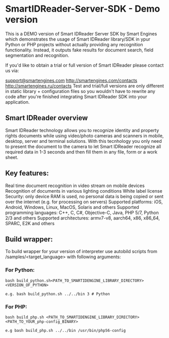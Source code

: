 # SmartIDReader-Server-SDK - Demo version

This is a DEMO version of Smart IDReader Server SDK by Smart Engines which demonstrates the usage of Smart IDReader library/SDK in ypur Python or PHP projects without actually providing any recognition functionality. Instead, it outputs fake results for document search, field segmentation and recognition.

If you'd like to obtain a trial or full version of Smart IDReader please contact us via:

support@smartengines.com
http://smartengines.com/contacts
http://smartengines.ru/contacts
Test and trial/full versions are only different in static library + configuration files so you wouldn't have to rewrite any code after you're finished integrating Smart IDReader SDK into your application.

## Smart IDReader overview
Smart IDReader technology allows you to recognize identity and property rights documents while using video/photo cameras and scanners in mobile, desktop, server and terminal solutions. With this tecnhology you only need to present the document to the camera to let Smart IDReader recognize all required data in 1-3 seconds and then fill them in any file, form or a work sheet.

## Key features:

Real time document recognition in video stream on mobile devices
Recognition of documents in various lighting conditions
White label license
Security: only device RAM is used, no personal data is being copied or sent over the internet (e.g. for processing on servers)
Supported platforms: iOS, Android, Windows, Linux, MacOS, Solaris and others
Supported programming languages: C++, C, C#, Objective-C, Java, PHP 5/7, Python 2/3 and others
Supported architectures: armv7-v8, aarch64, x86, x86_64, SPARC, E2K and others


## Build wrapper:

To build wrapper for your version of interpreter use autobild scripts from /samples/<target_language> with following arguments: 

### For Python:
```
bash build_python.sh<PATH_TO_SMARTIDENGINE_LIBRARY_DIRECTORY> <VERSION_OF_PYTHON>

e.g. bash build_python.sh ../../bin 3 # Python
```

### For PHP:
```
bash build_php.sh <PATH_TO_SMARTIDENGINE_LIBRARY_DIRECTORY> <PATH_TO_YOUR_php-config_BINARY>

e.g bash build_php.sh ../../bin /usr/bin/php56-config

```
